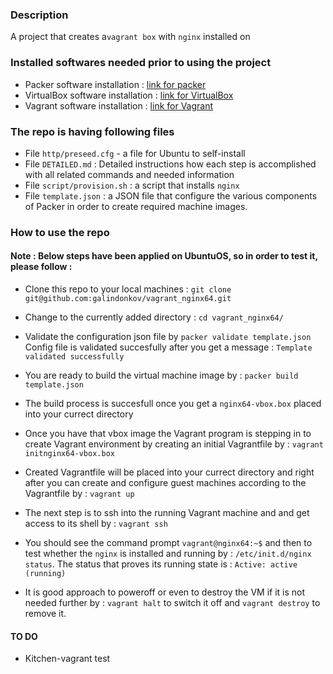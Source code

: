### Description

A project that creates a```vagrant box``` with ```nginx``` installed on

### Installed softwares needed prior to using the project

- Packer software installation : [link for packer](https://www.packer.io/intro/getting-started/install.html)
- VirtualBox software installation : [link for VirtualBox](https://www.virtualbox.org/wiki/Downloads)
- Vagrant software installation : [link for Vagrant](https://www.vagrantup.com/docs/installation/)

### The repo is having following files

- File ```http/preseed.cfg``` - a file for Ubuntu to self-install
- File ```DETAILED.md``` : Detailed instructions how each step is accomplished with all related commands and needed information
- File ```script/provision.sh``` :  a script that installs ```nginx```
- File ```template.json``` : a JSON file that configure the various components of Packer in order to create required machine images.


### How to use the repo

#### Note : Below steps have been applied on UbuntuOS, so in order to test it, please follow :

- Clone this repo to your local machines : `git clone git@github.com:galindonkov/vagrant_nginx64.git`

- Change to the currently added directory : `cd vagrant_nginx64/`

- Validate the configuration json file by ```packer validate template.json```
  Config file is validated succesfully after you get a message : ```Template validated successfully```

- You are ready to build the virtual machine image by : ```packer build template.json```

- The build process is succesfull once you get a ```nginx64-vbox.box``` placed into your currect directory

- Once you have that vbox image the Vagrant program is stepping in to create Vagrant environment by creating an initial Vagrantfile by : ```vagrant initnginx64-vbox.box```

- Created Vagrantfile will be placed into your currect directory and right after you can create and configure guest machines according to the Vagrantfile by : ```vagrant up```

- The next step is to ssh into the running Vagrant machine and and get access to its shell by : ```vagrant ssh```
- You should see the command prompt ```vagrant@nginx64:~$``` and then to test whether the ```nginx``` is installed and running by : ```/etc/init.d/nginx status```. The status that proves its running state is : ```Active: active (running)```

- It is good approach to poweroff or even to destroy the VM if it is not needed further by : ```vagrant halt``` to switch it off and ```vagrant destroy``` to remove it.

#### TO DO

- Kitchen-vagrant test
